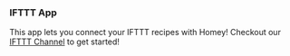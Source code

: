 ### IFTTT App

This app lets you connect your IFTTT recipes with Homey! Checkout our [IFTTT Channel](https://ifttt.com/homey) to get started!